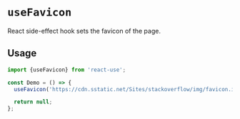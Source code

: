 # `useFavicon`

React side-effect hook sets the favicon of the page.


## Usage

```jsx
import {useFavicon} from 'react-use';

const Demo = () => {
  useFavicon('https://cdn.sstatic.net/Sites/stackoverflow/img/favicon.ico');

  return null;
};
```
